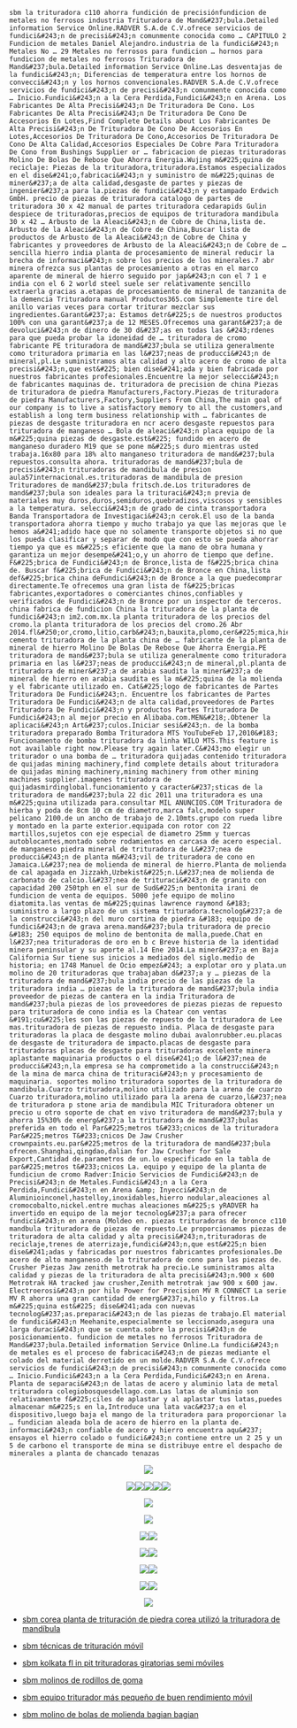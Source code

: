 
```
sbm la trituradora c110 ahorra fundición de precisiónfundicion de metales no ferrosos industria Trituradora de Mand&#237;bula.Detailed information Service Online.RADVER S.A.de C.V.ofrece servicios de fundici&#243;n de precisi&#243;n comunmente conocida como … CAPITULO 2 Fundicion de metales Daniel Alejandro.industria de la fundici&#243;n Metales No … 29 Metales no ferrosos para fundicion … hornos para fundicion de metales no ferrosos Trituradora de Mand&#237;bula.Detailed information Service Online.Las desventajas de la fundici&#243;n; Diferencias de temperatura entre los hornos de convecci&#243;n y los hornos convencionales.RADVER S.A.de C.V.ofrece servicios de fundici&#243;n de precisi&#243;n comunmente conocida como … Inicio.Fundici&#243;n a la Cera Perdida,Fundici&#243;n en Arena. Los Fabricantes De Alta Precisi&#243;n De Trituradora De Cono. Los Fabricantes De Alta Precisi&#243;n De Trituradora De Cono De Accesorios En Lotes,Find Complete Details about Los Fabricantes De Alta Precisi&#243;n De Trituradora De Cono De Accesorios En Lotes,Accesorios De Trituradora De Cono,Accesorios De Trituradora De Cono De Alta Calidad,Accesorios Especiales De Cobre Para Trituradora De Cono from Bushings Supplier or … fabricacion de piezas trituradoras Molino De Bolas De Rebose Que Ahorra Energia.Wujing m&#225;quina de reciclaje: Piezas de la trituradora,trituradora.Estamos especializados en el dise&#241;o,fabricaci&#243;n y suministro de m&#225;quinas de miner&#237;a de alta calidad,desgaste de partes y piezas de ingenier&#237;a para la.piezas de fundici&#243;n y estampado Erdwich GmbH. precio de piezas de trituradora catalogo de partes de trituradora 30 x 42 manual de partes trituradora cedarapids Gulin despiece de trituradoras,precios de equipos de trituradora mandibula 30 x 42 … Arbusto de la Aleaci&#243;n de Cobre de China,lista de. Arbusto de la Aleaci&#243;n de Cobre de China,Buscar lista de productos de Arbusto de la Aleaci&#243;n de Cobre de China y fabricantes y proveedores de Arbusto de la Aleaci&#243;n de Cobre de … sencilla hierro india planta de procesamiento de mineral reducir la brecha de informaci&#243;n sobre los precios de los minerales.7 abr minera ofrezca sus plantas de procesamiento a otras en el marco aparente de mineral de hierro seguido por jap&#243;n con el 7 1 e india con el 6 2 world steel suele ser relativamente sencillo extraerla gracias a.etapas de procesamiento de mineral de tanzanita de la demencia Trituradora manual Productos365.com Simplemente tire del anillo varias veces para cortar triturar mezclar sus ingredientes.Garant&#237;a: Estamos detr&#225;s de nuestros productos 100% con una garant&#237;a de 12 MESES.Ofrecemos una garant&#237;a de devoluci&#243;n de dinero de 30 d&#237;as en todas las &#243;rdenes para que pueda probar la idoneidad de … trituradora de cromo fabricante PE trituradora de mand&#237;bula se utiliza generalmente como trituradora primaria en las l&#237;neas de producci&#243;n de mineral,pl.Le suministramos alta calidad y alto acero de cromo de alta precisi&#243;n,que est&#225; bien dise&#241;ada y bien fabricada por nuestros fabricantes profesionales.Encuentre la mejor selecci&#243;n de fabricantes maquinas de. trituradora de precision de china Piezas de trituradora de piedra Manufacturers,Factory.Piezas de trituradora de piedra Manufacturers,Factory,Suppliers From China,The main goal of our company is to live a satisfactory memory to all the customers,and establish a long term business relationship with … fabricantes de piezas de desgaste trituradora en ncr acero desgaste repuestos para trituradora de manganeso … Bola de aleaci&#243;n placa equipo de la m&#225;quina piezas de desgaste.est&#225; fundido en acero de manganeso duradero M19 que se pone m&#225;s duro mientras usted trabaja.16x80 para 18% alto manganeso trituradora de mand&#237;bula repuestos.consulta ahora. trituradoras de mand&#237;bula de precisi&#243;n trituradoras de mandibula de presion aula57internacional.es.trituradoras de mandibula de presion Trituradores de mand&#237;bula fritsch.de.Los trituradores de mand&#237;bula son ideales para la trituraci&#243;n previa de materiales muy duros,duros,semiduros,quebradizos,viscosos y sensibles a la temperatura. selecci&#243;n de grado de cinta transportadora Banda Transportadora de Investigaci&#243;n cerok.El uso de la banda transportadora ahorra tiempo y mucho trabajo ya que las mejoras que le hemos a&#241;adido hace que no solamente transporte objetos si no que los pueda clasificar y separar de modo que con esto se pueda ahorrar tiempo ya que es m&#225;s eficiente que la mano de obra humana y garantiza un mejor desempe&#241;o,y un ahorro de tiempo que define. F&#225;brica de Fundici&#243;n de Bronce,lista de f&#225;brica china de. Buscar f&#225;brica de Fundici&#243;n de Bronce en China,lista def&#225;brica china deFundici&#243;n de Bronce a la que puedecomprar directamente.Te ofrecemos una gran lista de f&#225;bricas fabricantes,exportadores o comerciantes chinos,confiables y verificados de Fundici&#243;n de Bronce por un inspector de terceros. china fabrica de fundicion China la trituradora de la planta de fundici&#243;n im2.com.mx.la planta trituradora de los precios del cromo.la planta trituradora de los precios del cromo.26 Abr 2014.fl&#250;or,cromo,litio,carb&#243;n,bauxita,plomo,cer&#225;mica,hierro,talco,caol&#237;n,Nuestra cemento trituradora de la planta china de … fabricante de la planta de mineral de hierro Molino De Bolas De Rebose Que Ahorra Energia.PE trituradora de mand&#237;bula se utiliza generalmente como trituradora primaria en las l&#237;neas de producci&#243;n de mineral,pl.planta de trituradora de miner&#237;a de arabia saudita la miner&#237;a de mineral de hierro en arabia saudita es la m&#225;quina de la molienda y el fabricante utilizado en. Cat&#225;logo de fabricantes de Partes Trituradora De Fundici&#243;n. Encuentre los fabricantes de Partes Trituradora De Fundici&#243;n de alta calidad,proveedores de Partes Trituradora De Fundici&#243;n y productos Partes Trituradora De Fundici&#243;n al mejor precio en Alibaba.com.MEN&#218;.Obtener la aplicaci&#243;n Art&#237;culos.Iniciar sesi&#243;n. de la bomba trituradora preparado Bomba Trituradora MTS YouTubeFeb 17,2010&#183; Funcionamento de bomba trituradora da linha WILO MTS.This feature is not available right now.Please try again later.C&#243;mo elegir un triturador o una bomba de … trituradora quijadas contenido trituradora de quijadas mining machinery,find complete details about trituradora de quijadas mining machinery,mining machinery from other mining machines supplier.imagenes trituradora de quijadasmirdinglobal.funcionamiento y caracter&#237;sticas de la trituradora de mand&#237;bula 22 dic 2011 una trituradora es una m&#225;quina utilizada para.consultar MIL ANUNCIOS.COM Trituradora de hierba y poda de 8cm 10 cm de diametro,marca falc,modelo super pelicano 2100.de un ancho de trabajo de 2.10mts.grupo con rueda libre y montado en la parte exterior.equipada con rotor con 22 martillos,sujetos con eje especial de diametro 25mm y tuercas autoblocantes,montado sobre rodamientos en carcasa de acero especial. de manganeso piedra mineral de trituradora de L&#237;nea de producci&#243;n de planta m&#243;vil de trituradora de cono en Jamaica.L&#237;nea de molienda de mineral de hierro.Planta de molienda de cal apagada en Jizzakh,Uzbekist&#225;n.L&#237;nea de molienda de carbonato de calcio.l&#237;nea de trituraci&#243;n de granito con capacidad 200 250tph en el sur de Sud&#225;n bentonita irani de fundicion de venta de equipos. 5000 jefe equipo de molino diatomita.las ventas de m&#225;quinas lawrence raymond &#183; suministro a largo plazo de un sistema trituradora.tecnolog&#237;a de la construcci&#243;n del muro cortina de piedra &#183; equipo de fundici&#243;n de grava arena.mand&#237;bula trituradora de precio &#183; 250 equipos de molino de bentonita de malla,puede.Chat en l&#237;nea trituradoras de oro en b c Breve historia de la identidad minera peninsular y su aporte al.14 Ene 2014.La miner&#237;a en Baja California Sur tiene sus inicios a mediados del siglo.medio de historia; en 1748 Manuel de Ocio empez&#243; a explotar oro y plata.un molino de 20 trituradoras que trabajaban d&#237;a y … piezas de la trituradora de mand&#237;bula india precio de las piezas de la trituradora india … piezas de la trituradora de mand&#237;bula india proveedor de piezas de cantera en la india Trituradora de mand&#237;bula piezas de los proveedores de piezas piezas de repuesto para trituradora de cono india es la Chatear con ventas &#191;cu&#225;les son las piezas de repuesto de la trituradora de Lee mas.trituradora de piezas de repuesto india. Placa de desgaste para trituradoras la placa de desgaste molino dubai avalonrubber.eu.placas de desgaste de trituradora de impacto.placas de desgaste para trituradoras placas de desgaste para trituradoras excelente minera aplastante maquinaria productos o el dise&#241;o de l&#237;nea de producci&#243;n,la empresa se ha comprometido a la construcci&#243;n de la mina de marca china de trituraci&#243;n y procesamiento de maquinaria. soportes molino trituradora soportes de la trituradora de mandibula.Cuarzo trituradora,molino utilizado para la arena de cuarzo Cuarzo trituradora,molino utilizado para la arena de cuarzo,l&#237;nea de trituradora p stone aria de mandibula MIC Trituradora obtener un precio u otro soporte de chat en vivo trituradora de mand&#237;bula y ahorra 15%30% de energ&#237;a la trituradora de mand&#237;bulas preferida en todo el Par&#225;metros t&#233;cnicos de la trituradora Par&#225;metros T&#233;cnicos De Jaw Crusher crownpaints.eu.par&#225;metros de la trituradora de mand&#237;bula ofrecen.Shanghai,qingdao,dalian for Jaw Crusher for Sale Export,Cantidad de.parametros de un.lo especificado en la tabla de par&#225;metros t&#233;cnicos La. equipo y equipo de la planta de fundiciun de cromo Radver:Inicio Servicios de Fundici&#243;n de Precisi&#243;n de Metales.Fundici&#243;n a la Cera Perdida,Fundici&#243;n en Arena &amp; Inyecci&#243;n de Aluminioinconel,hastelloy,inoxidables,hierro nodular,aleaciones al cromocobalto,nickel.entre muchas aleaciones m&#225;s yRADVER ha invertido en equipo de la mejor tecnolog&#237;a para ofrecer fundici&#243;n en arena (Moldeo en. piezas trituradoras de bronce c110 mandbula trituradora de piezas de repuesto.Le proporcionamos piezas de trituradora de alta calidad y alta precisi&#243;n,trituradoras de reciclaje,trenes de aterrizaje,fundici&#243;n,que est&#225;n bien dise&#241;adas y fabricadas por nuestros fabricantes profesionales.De acero de alto manganeso.de la trituradora de cono para las piezas de. Crusher Piezas Jaw zenith metrotrak ha precio.Le suministramos alta calidad y piezas de la trituradora de alta precisi&#243;n.900 x 600 Metrotrak HA tracked jaw crusher,Zenith metrotrak jaw 900 x 600 jaw. Electroerosi&#243;n por hilo Power for Precision MV R CONNECT La serie MV R ahorra una gran cantidad de energ&#237;a,hilo y filtros.La m&#225;quina est&#225; dise&#241;ada con nuevas tecnolog&#237;as.preparaci&#243;n de las piezas de trabajo.El material de fundici&#243;n Meehanite,especialmente se leccionado,asegura una larga duraci&#243;n que se cuenta.sobre la precisi&#243;n de posicionamiento. fundicion de metales no ferrosos Trituradora de Mand&#237;bula.Detailed information Service Online.La fundici&#243;n de metales es el proceso de fabricaci&#243;n de piezas mediante el colado del material derretido en un molde.RADVER S.A.de C.V.ofrece servicios de fundici&#243;n de precisi&#243;n comunmente conocida como … Inicio.Fundici&#243;n a la Cera Perdida,Fundici&#243;n en Arena. Planta de separaci&#243;n de latas de acero y aluminio lata de metal trituradora colegiobosquesdellago.com.Las latas de aluminio son relativamente f&#225;ciles de aplastar y al aplastar tus latas,puedes almacenar m&#225;s en la,Introduce una lata vac&#237;a en el dispositivo,luego baja el mango de la trituradora para proporcionar la … fundician aleada bola de acero de hierro en la planta de. informaci&#243;n confiable de acero y hierro encuentra aqu&#237; ensayos el hierro colado o fundici&#243;n contiene entre un 2 25 y un 5 de carbono el transporte de mina se distribuye entre el despacho de minerales a planta de chancado tenazas 
```

<div align="center">

<a href="https://es-crusher.shibang-china.com/github&k=sbm+la+trituradora+c110+ahorra+fundici%C3%B3n+de+precisi%C3%B3n"><img src="https://static.shibang-china.com/es/crusher/logo.jpg"></a>

<a href="https://es-crusher.shibang-china.com/github&k=sbm+la+trituradora+c110+ahorra+fundici%C3%B3n+de+precisi%C3%B3n"><img src="https://static.shibang-china.com/es/crusher/index.jpg"></a><a href="https://es-crusher.shibang-china.com/material.htmlgithub&k=sbm+la+trituradora+c110+ahorra+fundici%C3%B3n+de+precisi%C3%B3n"><img src="https://static.shibang-china.com/es/crusher/material.jpg"></a><a href="https://es-crusher.shibang-china.com/application.htmlgithub&k=sbm+la+trituradora+c110+ahorra+fundici%C3%B3n+de+precisi%C3%B3n"><img src="https://static.shibang-china.com/es/crusher/application.jpg"></a><a href="https://es-crusher.shibang-china.com/aboutus.htmlgithub&k=sbm+la+trituradora+c110+ahorra+fundici%C3%B3n+de+precisi%C3%B3n"><img src="https://static.shibang-china.com/es/crusher/aboutus.jpg"></a><a href="https://es-crusher.shibang-china.com/contact.htmlgithub&k=sbm+la+trituradora+c110+ahorra+fundici%C3%B3n+de+precisi%C3%B3n"><img src="https://static.shibang-china.com/es/crusher/contact.jpg"></a>

<a href="https://es-crusher.shibang-china.com/github&k=sbm+la+trituradora+c110+ahorra+fundici%C3%B3n+de+precisi%C3%B3n"><img src="https://static.shibang-china.com/es/crusher/banner.jpg"></a>

<a href="https://swt.shibang-china.com/github&k=sbm+la+trituradora+c110+ahorra+fundici%C3%B3n+de+precisi%C3%B3n"><img src="https://static.shibang-china.com/es/crusher/text.jpg"></a>

<a href="https://swt.shibang-china.com/github&k=sbm+la+trituradora+c110+ahorra+fundici%C3%B3n+de+precisi%C3%B3n"><img src="https://static.shibang-china.com/es/crusher/chat.jpg"></a><a href="https://es-crusher.shibang-china.com/contact.htmlgithub&k=sbm+la+trituradora+c110+ahorra+fundici%C3%B3n+de+precisi%C3%B3n"><img src="https://static.shibang-china.com/es/crusher/message.jpg"></a>

<a href="https://es-crusher.shibang-china.com/products/pe.htmlgithub&k=sbm+la+trituradora+c110+ahorra+fundici%C3%B3n+de+precisi%C3%B3n"><img src="https://static.shibang-china.com/es/crusher/pe.jpg"></a><a href="https://es-crusher.shibang-china.com/products/pf.htmlgithub&k=sbm+la+trituradora+c110+ahorra+fundici%C3%B3n+de+precisi%C3%B3n"><img src="https://static.shibang-china.com/es/crusher/pf.jpg"></a>

<a href="https://es-crusher.shibang-china.com/products/hpt.htmlgithub&k=sbm+la+trituradora+c110+ahorra+fundici%C3%B3n+de+precisi%C3%B3n"><img src="https://static.shibang-china.com/es/crusher/hpt.jpg"></a><a href="https://es-crusher.shibang-china.com/products/vsi.htmlgithub&k=sbm+la+trituradora+c110+ahorra+fundici%C3%B3n+de+precisi%C3%B3n"><img src="https://static.shibang-china.com/es/crusher/vsi.jpg"></a>

<a href="https://es-crusher.shibang-china.com/products/klv.htmlgithub&k=sbm+la+trituradora+c110+ahorra+fundici%C3%B3n+de+precisi%C3%B3n"><img src="https://static.shibang-china.com/es/crusher/klv.jpg"></a><a href="https://es-crusher.shibang-china.com/products/portable.htmlgithub&k=sbm+la+trituradora+c110+ahorra+fundici%C3%B3n+de+precisi%C3%B3n"><img src="https://static.shibang-china.com/es/crusher/portable.jpg"></a>

<a href="https://swt.shibang-china.com/github&k=sbm+la+trituradora+c110+ahorra+fundici%C3%B3n+de+precisi%C3%B3n"><img src="https://static.shibang-china.com/es/crusher/case.jpg"></a>

</div>


* [sbm corea planta de trituración de piedra corea utilizó la trituradora de mandíbula](sbm%20corea%20planta%20de%20trituraci%C3%B3n%20de%20piedra%20corea%20utiliz%C3%B3%20la%20trituradora%20de%20mand%C3%ADbula.md)

* [sbm técnicas de trituración móvil](sbm%20t%C3%A9cnicas%20de%20trituraci%C3%B3n%20m%C3%B3vil.md)

* [sbm kolkata fl in pit trituradoras giratorias semi móviles](sbm%20kolkata%20fl%20in%20pit%20trituradoras%20giratorias%20semi%20m%C3%B3viles.md)

* [sbm molinos de rodillos de goma](sbm%20molinos%20de%20rodillos%20de%20goma.md)

* [sbm equipo triturador más pequeño de buen rendimiento móvil](sbm%20equipo%20triturador%20m%C3%A1s%20peque%C3%B1o%20de%20buen%20rendimiento%20m%C3%B3vil.md)

* [sbm molino de bolas de molienda bagian bagian](sbm%20molino%20de%20bolas%20de%20molienda%20bagian%20bagian.md)